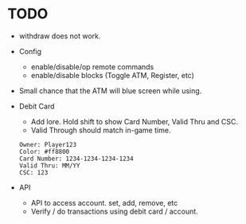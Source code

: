 # TODO
- withdraw does not work.
- Config
    - enable/disable/op remote commands
    - enable/disable blocks (Toggle ATM, Register, etc)

- Small chance that the ATM will blue screen while using. 
- Debit Card
    - Add lore. Hold shift to show Card Number, Valid Thru and CSC.
    - Valid Through should match in-game time. 
    ```
    Owner: Player123
    Color: #ff8800
    Card Number: 1234-1234-1234-1234
    Valid Thru: MM/YY
    CSC: 123
    ```

- API
    - API to access account. set, add, remove, etc
    - Verify / do transactions using debit card / account.